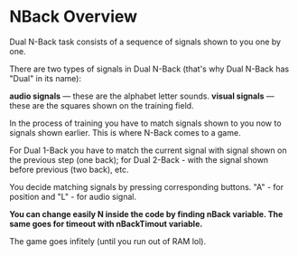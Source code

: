 # NBack Overview
Dual N-Back task consists of a sequence of signals shown to you one by one.

There are two types of signals in Dual N-Back (that's why Dual N-Back has "Dual" in its name):

**audio signals** — these are the alphabet letter sounds.
**visual signals** — these are the squares shown on the training field.
 

In the process of training you have to match signals shown to you now to signals shown earlier. This is where N-Back comes to a game.

For Dual 1-Back you have to match the current signal with signal shown on the previous step (one back); for Dual 2-Back - with the signal shown before previous (two back), etc.

You decide matching signals by pressing corresponding buttons. "A" - for position and "L" - for audio signal.

**You can change easily N inside the code by finding nBack variable. The same goes for timeout with nBackTimout variable.**

The game goes infitely (until you run out of RAM lol).
